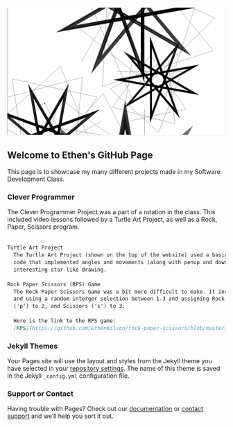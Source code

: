 ![IMAGE](bob%20screenshot.PNG)

## Welcome to Ethen's GitHub Page

This page is to showcase my many different projects made in my Software Development Class.

### Clever Programmer

The Clever Programmer Project was a part of a rotation in the class. This included video lessons followed by a Turtle Art Project, as well as a Rock, Paper, Scissors program.

```markdown

Turtle Art Project
  The Turtle Art Project (shown on the top of the website) used a basic "for i in range" 
  code that implemented angles and movements (along with penup and down, to create a very 
  interesting star-like drawing. 
 
Rock Paper Scissors (RPS) Game
  The Rock Paper Scissors Game was a bit more difficult to make. It involved more thought
  and using a random interger selection between 1-3 and assigning Rock ('r') to 1, Paper 
  ('p') to 2, and Scissors ('s') to 3.
  
  Here is the link to the RPS game:
  [RPS](https://github.com/EthenWilson/rock-paper-scissors/blob/master/RPS%20Game)
```



### Jekyll Themes

Your Pages site will use the layout and styles from the Jekyll theme you have selected in your [repository settings](https://github.com/EthenWilson/ethenwilson.github.io/settings). The name of this theme is saved in the Jekyll `_config.yml` configuration file.

### Support or Contact

Having trouble with Pages? Check out our [documentation](https://help.github.com/categories/github-pages-basics/) or [contact support](https://github.com/contact) and we’ll help you sort it out.
